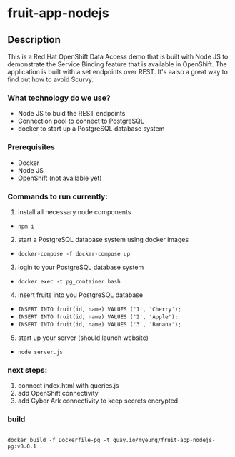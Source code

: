 # fruit-app-nodejs
## Description

This is a Red Hat OpenShift Data Access demo that is built with Node JS to demonstrate the Service Binding feature that is available in OpenShift. The application is built with a set endpoints over REST. It's aalso a great way to find out how to avoid Scurvy.

### What technology do we use?
- Node JS to buid the REST endpoints
- Connection pool to connect to PostgreSQL
- docker to start up a PostgreSQL database system

### Prerequisites
- Docker
- Node JS
- OpenShift (not available yet)

### Commands to run currently:

1. install all necessary node components
- `npm i`
2. start a PostgreSQL database system using docker images
- `docker-compose -f docker-compose up`
3. login to your PostgreSQL database system
- `docker exec -t pg_container bash`
4. insert fruits into you PostgreSQL database 
- `INSERT INTO fruit(id, name) VALUES ('1', 'Cherry');`
- `INSERT INTO fruit(id, name) VALUES ('2', 'Apple');`
- `INSERT INTO fruit(id, name) VALUES ('3', 'Banana');`
5. start up your server (should launch website)
- `node server.js`

### next steps:
1. connect index.html with queries.js
2. add OpenShift connectivity
3. add Cyber Ark connectivity to keep secrets encrypted

### build
```shell

docker build -f Dockerfile-pg -t quay.io/myeung/fruit-app-nodejs-pg:v0.0.1 .

```
